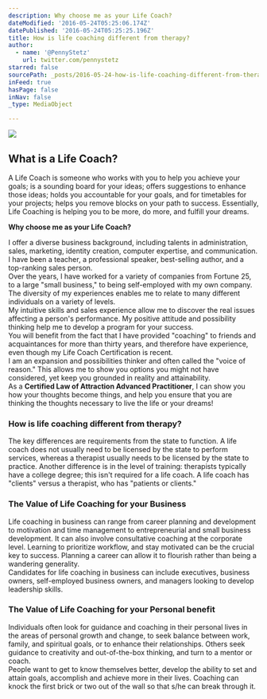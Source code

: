```yaml
---
description: Why choose me as your Life Coach?
dateModified: '2016-05-24T05:25:06.174Z'
datePublished: '2016-05-24T05:25:25.196Z'
title: How is life coaching different from therapy?
author:
  - name: '@PennyStetz'
    url: twitter.com/pennystetz
starred: false
sourcePath: _posts/2016-05-24-how-is-life-coaching-different-from-therapy.md
inFeed: true
hasPage: false
inNav: false
_type: MediaObject

---
```

<article style=""><img src="https://the-grid-user-content.s3-us-west-2.amazonaws.com/556d23ad-a603-497e-bc42-ef00e8498c46.jpg" /><h1>What is a Life Coach?</h1><p>A Life Coach is someone who works with you to help you achieve your goals; is a sounding board for your ideas; offers suggestions to enhance those ideas; holds you accountable for your goals, and for timetables for your projects; helps you remove blocks on your path to success. Essentially, Life Coaching is helping you to be more, do more, and fulfill your dreams. </p></article>

**Why choose me as your Life Coach?**

I offer a diverse business background, including talents in administration, sales, marketing, identity creation, computer expertise, and communication. I have been a teacher, a professional speaker, best-selling author, and a top-ranking sales person.   
Over the years, I have worked for a variety of companies from Fortune 25, to a large "small business," to being self-employed with my own company.  
The diversity of my experiences enables me to relate to many different individuals on a variety of levels.   
My intuitive skills and sales experience allow me to discover the real issues affecting a person's performance. My positive attitude and possibility thinking help me to develop a program for your success.  
You will benefit from the fact that I have provided "coaching" to friends and acquaintances for more than thirty years, and therefore have experience, even though my Life Coach Certification is recent.   
I am an expansion and possibilities thinker and often called the "voice of reason." This allows me to show you options you might not have considered, yet keep you grounded in reality and attainability.  
As a **Certified Law of Attraction Advanced Practitioner**, I can show you how your thoughts become things, and help you ensure that you are thinking the thoughts necessary to live the life or your dreams!

### **How is life coaching different from therapy?**

The key differences are requirements from the state to function. A life coach does not usually need to be licensed by the state to perform services, whereas a therapist usually needs to be licensed by the state to practice. Another difference is in the level of training: therapists typically have a college degree; this isn't required for a life coach. A life coach has "clients" versus a therapist, who has "patients or clients."

### **The Value of Life Coaching for your Business**

Life coaching in business can range from career planning and development to motivation and time management to entrepreneurial and small business development. It can also involve consultative coaching at the corporate level. Learning to prioritize workflow, and stay motivated can be the crucial key to success. Planning a career can allow it to flourish rather than being a wandering generality.  
Candidates for life coaching in business can include executives, business owners, self-employed business owners, and managers looking to develop leadership skills.

### **The Value of Life Coaching for your Personal benefit**

Individuals often look for guidance and coaching in their personal lives in the areas of personal growth and change, to seek balance between work, family, and spiritual goals, or to enhance their relationships. Others seek guidance to creativity and out-of-the-box thinking, and turn to a mentor or coach.  
People want to get to know themselves better, develop the ability to set and attain goals, accomplish and achieve more in their lives. Coaching can knock the first brick or two out of the wall so that s/he can break through it.